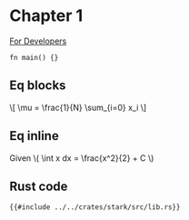 # Chapter 1

[For Developers](../../../README.md)

```rust,ignore
fn main() {}
```

## Eq blocks
\\[ \mu = \frac{1}{N} \sum_{i=0} x_i \\]

## Eq inline

Given
\\( \int x dx = \frac{x^2}{2} + C \\)


## Rust code

```Rust, playground
{{#include ../../crates/stark/src/lib.rs}}
```
